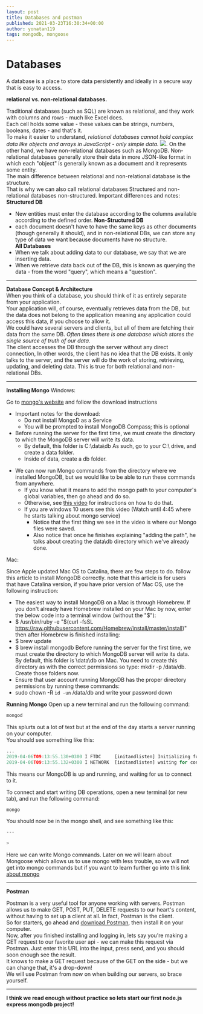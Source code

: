 ```yaml
---
layout: post
title: Databases and postman
published: 2021-03-23T16:30:34+00:00
author: yonatan119
tags: mongodb, mongoose
---
```


# **Databases**
A database is a place to store data persistently and ideally in a secure way that is easy to access.

**relational vs. non-relational databases.**

Traditional databases (such as SQL) are known as relational, and they work with columns and rows - much like Excel does.   
Each cell holds some value - these values can be strings, numbers, booleans, dates - and that's it.  
To make it easier to understand, *relational databases cannot hold complex data like objects and arrays in JavaScript - only simple data.*
![](client_server_module.jpg).
On the other hand, we have non-relational databases such as MongoDB.
Non-relational databases generally store their data in more JSON-like format in which each "object" is generally known as a document and it represents some entity.  
The main difference between relational and non-relational database is the structure.  
That is why we can also call relational databases Structured and non-relational databases non-structured.
Important differences and notes:
**Structured DB**
- New entities must enter the database according to the columns available according to the defined order. 
**Non-Structured DB**
- each document doesn't have to have the same keys as other documents (though generally it should), and in non-relational DBs, we can store any type of data we want because documents have no structure.  
**All Databases**
- When we talk about adding data to our database, we say that we are inserting data.
- When we retrieve data back out of the DB, this is known as querying the data - from the word "query", which means a "question".

---

**Database Concept & Architecture**  
When you think of a database, you should think of it as entirely separate from your application.  
Your application will, of course, eventually retrieves data from the DB, but the data does not belong to the application meaning any application could access this data, if you choose to allow it.  
We could have several servers and clients, but all of them are fetching their data from the same DB.
*Often times there is one database which stores the single source of truth of our data.*  
The client accesses the DB through the server without any direct connection, In other words, the client has no idea that the DB exists. It only talks to the server, and the server will do the work of storing, retrieving, updating, and deleting data.
This is true for both relational and non-relational DBs.

---

**Installing Mongo**
Windows:

Go to [mongo's website](https://docs.mongodb.com/manual/tutorial/install-mongodb-on-windows/#download-mdb-edition) and follow the download instructions
* Important notes for the download:
  - Do not install MongoD as a Service
  - You will be prompted to install MongoDB Compass; this is optional
* Before running the server for the first time, we must create the directory to which the MongoDB server will write its data.
  - By default, this folder is C:\data\db
As such, go to your C:\ drive, and create a data folder.
  - Inside of data, create a db folder.
- We can now run Mongo commands from the directory where we installed MongoDB, but we would like to be able to run these commands from anywhere.  
  - If you know what it means to add the mongo path to your computer's global variables, then go ahead and do so.
  - Otherwise, see [this video](https://www.youtube.com/watch?t=141&v=ll2tY6KH8Tk&feature=youtu.be) for instructions on how to do that.
  - If you are windows 10 users see this video (Watch until 4:45 where he starts talking about mongo service)
    - Notice that the first thing we see in the video is where our Mongo files were saved.
    - Also notice that once he finishes explaining "adding the path", he talks about creating the data\db directory which we've already done.


Mac:

Since Apple updated Mac OS to Catalina, there are few steps to do. follow this article to install MongoDB correctly. note that this article is for users that have Catalina version, if you have prior version of Mac OS, use the following instruction:

- The easiest way to install MongoDB on a Mac is through Homebrew. If you don't already have Homebrew installed on your Mac by now, enter the below code into a terminal window (without the "$"): 
- $ /usr/bin/ruby -e "$(curl -fsSL https://raw.githubusercontent.com/Homebrew/install/master/install)"
then after Homebrew is finished installing: 
- $ brew update
- $ brew install mongodb
Before running the server for the first time, we must create the directory to which MongoDB server will write its data. By default, this folder is \data\db on Mac. You need to create this directory as with the correct permissions so type: mkdir -p /data/db. Create those folders now.
- Ensure that user account running MongoDB has the proper directory permissions by running these commands: 
- sudo chown -R `id -un` /data/db and write your password down

**Running Mongo**
Open up a new terminal and run the following command:

```javascript
mongod
```

This splurts out a lot of text but at the end of the day starts a server running on your computer.  
You should see something like this:
```javascript
...
2019-04-06T09:13:55.130+0300 I FTDC     [initandlisten] Initializing full-time diagnostic data capture with directory '/data/db/diagnostic.data'
2019-04-06T09:13:55.132+0300 I NETWORK  [initandlisten] waiting for connections on port 27017
```

This means our MongoDB is up and running, and waiting for us to connect to it.

To connect and start writing DB operations, open a new terminal (or new tab), and run the following command:
```javascript
mongo
```
You should now be in the mongo shell, and see something like this:

```javascript
---

> 
```
Here we can write Mongo commands.
Later on we will learn about Mongoose which allows us to use mongo with less trouble, so we will not get into mongo commands but if you want to learn further go into this link [about mongo](https://www.bmc.com/blogs/mongodb-commands/)

---
**Postman**


Postman is a very useful tool for anyone working with servers.
Postman allows us to make GET, POST, PUT, DELETE requests to our heart's content, without having to set up a client at all. In fact, Postman is the client.  
So for starters, go ahead and [download Postman](https://www.getpostman.com/apps), then install it on your computer.   
Now, after you finished installing and logging in, lets say you're making a GET request to our favorite user api - we can make this request via Postman. Just enter this URL into the input, press send, and you should soon enough see the result.  
It knows to make a GET request because of the GET on the side - but we can change that, it's a drop-down!  
We  will use Postman from now on when building our servers, so brace yourself.
___
**I think we read enough without practice so lets start our first node.js express mongodb project!**